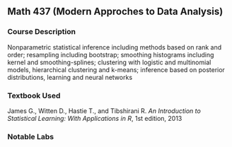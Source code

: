 ## Math 437 (Modern Approches to Data Analysis)

### Course Description
Nonparametric statistical inference including methods based on rank and order; resampling including bootstrap; smoothing histograms including kernel and smoothing-splines; clustering with logistic and multinomial models, hierarchical clustering and k-means; inference based on posterior distributions, learning and neural networks

### Textbook Used
James G., Witten D., Hastie T., and Tibshirani R. *An Introduction to Statistical Learning: With Applications in R*, 1st edition, 2013

### Notable Labs
